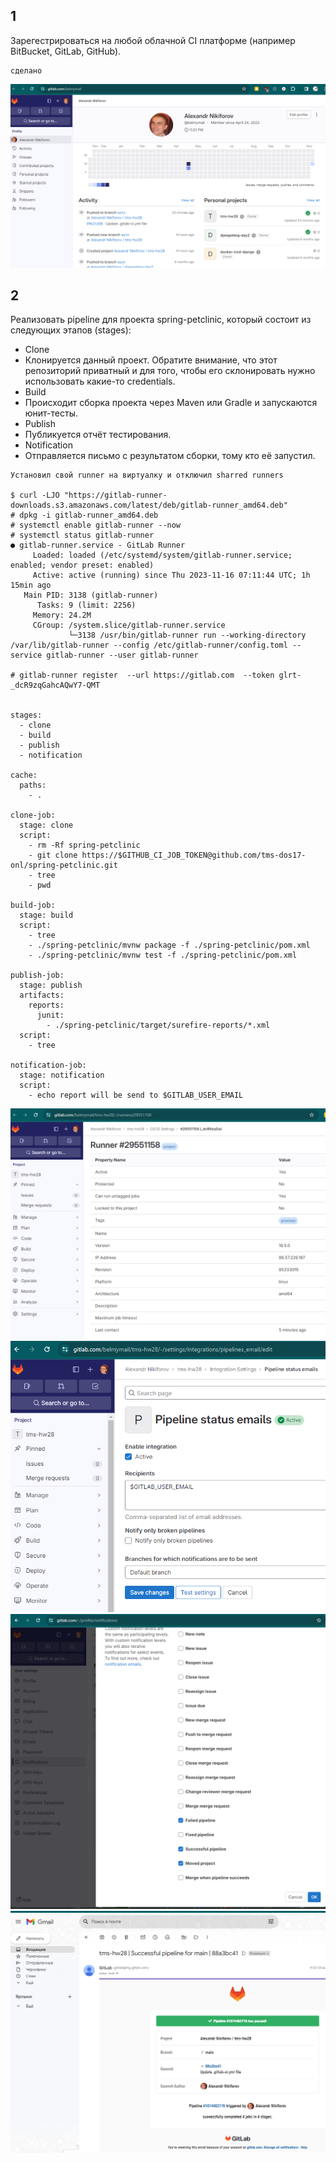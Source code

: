 ## 1

Зарегестрироваться на любой облачной CI платформе (например BitBucket, GitLab, GitHub).

```
сделано
```
![plot](./pics/GitLab.png)


## 2

Реализовать pipeline для проекта spring-petclinic, который состоит из следующих этапов (stages):
- Clone
- Клонируется данный проект. Обратите внимание, что этот репозиторий приватный и для того, чтобы его склонировать нужно использовать какие-то credentials.
- Build
- Происходит сборка проекта через Maven или Gradle и запускаются юнит-тесты.
- Publish
- Публикуется отчёт тестирования.
- Notification
- Отправляется письмо с результатом сборки, тому кто её запустил.

```
Установил свой runner на виртуалку и отключил sharred runners

$ curl -LJO "https://gitlab-runner-downloads.s3.amazonaws.com/latest/deb/gitlab-runner_amd64.deb"
# dpkg -i gitlab-runner_amd64.deb
# systemctl enable gitlab-runner --now
# systemctl status gitlab-runner
● gitlab-runner.service - GitLab Runner
     Loaded: loaded (/etc/systemd/system/gitlab-runner.service; enabled; vendor preset: enabled)
     Active: active (running) since Thu 2023-11-16 07:11:44 UTC; 1h 15min ago
   Main PID: 3138 (gitlab-runner)
      Tasks: 9 (limit: 2256)
     Memory: 24.2M
     CGroup: /system.slice/gitlab-runner.service
             └─3138 /usr/bin/gitlab-runner run --working-directory /var/lib/gitlab-runner --config /etc/gitlab-runner/config.toml --service gitlab-runner --user gitlab-runner

# gitlab-runner register  --url https://gitlab.com  --token glrt-_dcR9zqGahcAQwY7-QMT


stages:
  - clone
  - build
  - publish
  - notification

cache:
  paths:
    - .

clone-job:
  stage: clone
  script:
    - rm -Rf spring-petclinic
    - git clone https://$GITHUB_CI_JOB_TOKEN@github.com/tms-dos17-onl/spring-petclinic.git
    - tree
    - pwd

build-job:
  stage: build
  script:
    - tree
    - ./spring-petclinic/mvnw package -f ./spring-petclinic/pom.xml
    - ./spring-petclinic/mvnw test -f ./spring-petclinic/pom.xml

publish-job:
  stage: publish
  artifacts:
    reports:
      junit:
        - ./spring-petclinic/target/surefire-reports/*.xml
  script:
    - tree

notification-job:
  stage: notification
  script:
    - echo report will be send to $GITLAB_USER_EMAIL
```
![plot](./pics/gitlab_runner.png)
![plot](./pics/status_email_addresses.png)
![plot](./pics/project_notification_setting.png)
![plot](./pics/email.png)